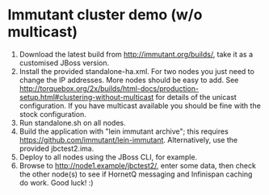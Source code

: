 # Immutant cluster demo (w/o multicast)

1. Download the latest build from http://immutant.org/builds/, take it
   as a customised JBoss version.
2. Install the provided standalone-ha.xml. For two nodes you just need
   to change the IP addresses. More nodes should be easy to add.
   See
   http://torquebox.org/2x/builds/html-docs/production-setup.html#clustering-without-multicast
   for details of the unicast configuration. If you have multicast
   available you should be fine with the stock configuration.
3. Run standalone.sh on all nodes.
4. Build the application with "lein immutant archive"; this requires
   https://github.com/immutant/lein-immutant. Alternatively, use the
   provided jbctest2.ima.
5. Deploy to all nodes using the JBoss CLI, for example.
6. Browse to http://node1.example/jbctest2/, enter some data, then check
   the other node(s) to see if HornetQ messaging and Infinispan caching do
   work. Good luck!  :)
